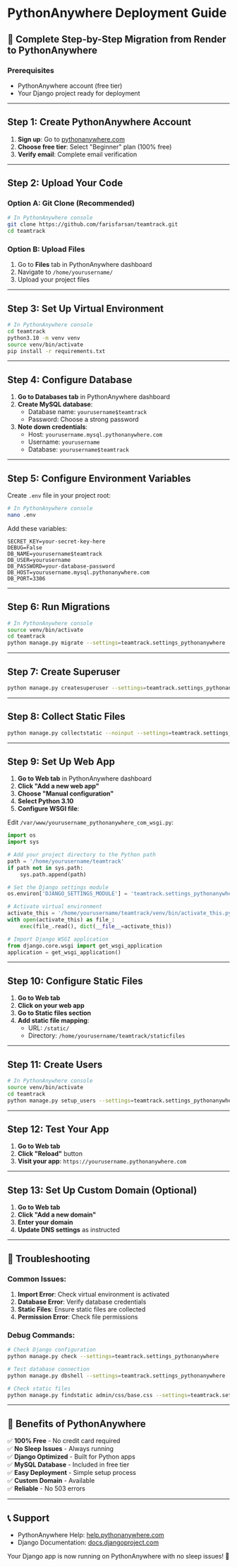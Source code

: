 # PythonAnywhere Deployment Guide

## 🚀 Complete Step-by-Step Migration from Render to PythonAnywhere

### Prerequisites
- PythonAnywhere account (free tier)
- Your Django project ready for deployment

---

## Step 1: Create PythonAnywhere Account

1. **Sign up**: Go to [pythonanywhere.com](https://www.pythonanywhere.com)
2. **Choose free tier**: Select "Beginner" plan (100% free)
3. **Verify email**: Complete email verification

---

## Step 2: Upload Your Code

### Option A: Git Clone (Recommended)
```bash
# In PythonAnywhere console
git clone https://github.com/farisfarsan/teamtrack.git
cd teamtrack
```

### Option B: Upload Files
1. Go to **Files** tab in PythonAnywhere dashboard
2. Navigate to `/home/yourusername/`
3. Upload your project files

---

## Step 3: Set Up Virtual Environment

```bash
# In PythonAnywhere console
cd teamtrack
python3.10 -m venv venv
source venv/bin/activate
pip install -r requirements.txt
```

---

## Step 4: Configure Database

1. **Go to Databases tab** in PythonAnywhere dashboard
2. **Create MySQL database**:
   - Database name: `yourusername$teamtrack`
   - Password: Choose a strong password
3. **Note down credentials**:
   - Host: `yourusername.mysql.pythonanywhere.com`
   - Username: `yourusername`
   - Database: `yourusername$teamtrack`

---

## Step 5: Configure Environment Variables

Create `.env` file in your project root:
```bash
# In PythonAnywhere console
nano .env
```

Add these variables:
```env
SECRET_KEY=your-secret-key-here
DEBUG=False
DB_NAME=yourusername$teamtrack
DB_USER=yourusername
DB_PASSWORD=your-database-password
DB_HOST=yourusername.mysql.pythonanywhere.com
DB_PORT=3306
```

---

## Step 6: Run Migrations

```bash
# In PythonAnywhere console
source venv/bin/activate
cd teamtrack
python manage.py migrate --settings=teamtrack.settings_pythonanywhere
```

---

## Step 7: Create Superuser

```bash
python manage.py createsuperuser --settings=teamtrack.settings_pythonanywhere
```

---

## Step 8: Collect Static Files

```bash
python manage.py collectstatic --noinput --settings=teamtrack.settings_pythonanywhere
```

---

## Step 9: Set Up Web App

1. **Go to Web tab** in PythonAnywhere dashboard
2. **Click "Add a new web app"**
3. **Choose "Manual configuration"**
4. **Select Python 3.10**
5. **Configure WSGI file**:

Edit `/var/www/yourusername_pythonanywhere_com_wsgi.py`:
```python
import os
import sys

# Add your project directory to the Python path
path = '/home/yourusername/teamtrack'
if path not in sys.path:
    sys.path.append(path)

# Set the Django settings module
os.environ['DJANGO_SETTINGS_MODULE'] = 'teamtrack.settings_pythonanywhere'

# Activate virtual environment
activate_this = '/home/yourusername/teamtrack/venv/bin/activate_this.py'
with open(activate_this) as file_:
    exec(file_.read(), dict(__file__=activate_this))

# Import Django WSGI application
from django.core.wsgi import get_wsgi_application
application = get_wsgi_application()
```

---

## Step 10: Configure Static Files

1. **Go to Web tab**
2. **Click on your web app**
3. **Go to Static files section**
4. **Add static file mapping**:
   - URL: `/static/`
   - Directory: `/home/yourusername/teamtrack/staticfiles`

---

## Step 11: Create Users

```bash
# In PythonAnywhere console
source venv/bin/activate
cd teamtrack
python manage.py setup_users --settings=teamtrack.settings_pythonanywhere
```

---

## Step 12: Test Your App

1. **Go to Web tab**
2. **Click "Reload"** button
3. **Visit your app**: `https://yourusername.pythonanywhere.com`

---

## Step 13: Set Up Custom Domain (Optional)

1. **Go to Web tab**
2. **Click "Add a new domain"**
3. **Enter your domain**
4. **Update DNS settings** as instructed

---

## 🔧 Troubleshooting

### Common Issues:

1. **Import Error**: Check virtual environment is activated
2. **Database Error**: Verify database credentials
3. **Static Files**: Ensure static files are collected
4. **Permission Error**: Check file permissions

### Debug Commands:
```bash
# Check Django configuration
python manage.py check --settings=teamtrack.settings_pythonanywhere

# Test database connection
python manage.py dbshell --settings=teamtrack.settings_pythonanywhere

# Check static files
python manage.py findstatic admin/css/base.css --settings=teamtrack.settings_pythonanywhere
```

---

## 🎉 Benefits of PythonAnywhere

✅ **100% Free** - No credit card required  
✅ **No Sleep Issues** - Always running  
✅ **Django Optimized** - Built for Python apps  
✅ **MySQL Database** - Included in free tier  
✅ **Easy Deployment** - Simple setup process  
✅ **Custom Domain** - Available  
✅ **Reliable** - No 503 errors  

---

## 📞 Support

- PythonAnywhere Help: [help.pythonanywhere.com](https://help.pythonanywhere.com)
- Django Documentation: [docs.djangoproject.com](https://docs.djangoproject.com)

Your Django app is now running on PythonAnywhere with no sleep issues! 🚀
